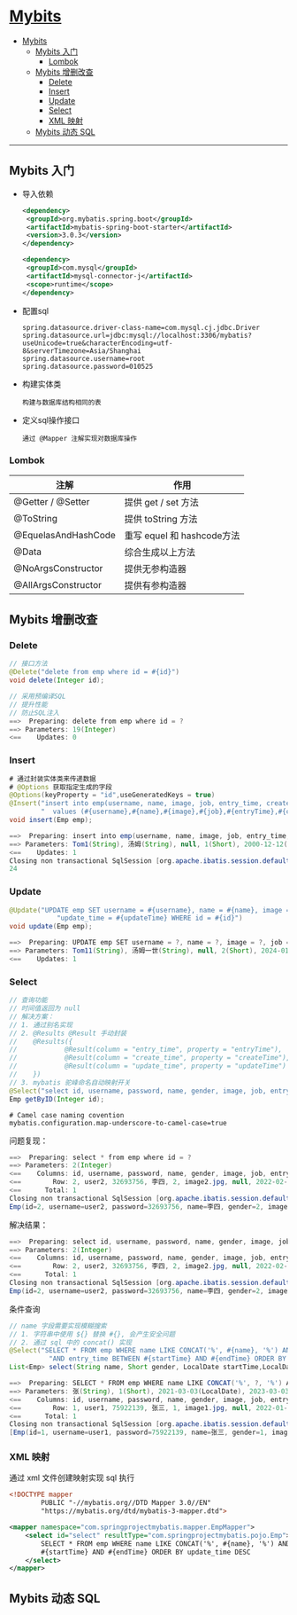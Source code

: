 # [Mybits][Mybits]

- [Mybits](#mybits)
  - [Mybits 入门](#mybits-入门)
    - [Lombok](#lombok)
  - [Mybits 增删改查](#mybits-增删改查)
    - [Delete](#delete)
    - [Insert](#insert)
    - [Update](#update)
    - [Select](#select)
    - [XML 映射](#xml-映射)
  - [Mybits 动态 SQL](#mybits-动态-sql)

---

## Mybits 入门

- 导入依赖

  ```xml
  <dependency>
   <groupId>org.mybatis.spring.boot</groupId>
   <artifactId>mybatis-spring-boot-starter</artifactId>
   <version>3.0.3</version>
  </dependency>

  <dependency>
   <groupId>com.mysql</groupId>
   <artifactId>mysql-connector-j</artifactId>
   <scope>runtime</scope>
  </dependency>
  ```

- 配置sql

  ```properties
  spring.datasource.driver-class-name=com.mysql.cj.jdbc.Driver
  spring.datasource.url=jdbc:mysql://localhost:3306/mybatis?useUnicode=true&characterEncoding=utf-8&serverTimezone=Asia/Shanghai
  spring.datasource.username=root
  spring.datasource.password=010525
  ```

- 构建实体类

  ```text
  构建与数据库结构相同的表
  ```

- 定义sql操作接口

  ```text
  通过 @Mapper 注解实现对数据库操作
  ```

### Lombok

| 注解                | 作用                       |
|---------------------|----------------------------|
| @Getter / @Setter   | 提供 get / set 方法        |
| @ToString           | 提供 toString 方法         |
| @EquelasAndHashCode | 重写 equel 和 hashcode方法 |
| @Data               | 综合生成以上方法           |
| @NoArgsConstructor  | 提供无参构造器             |
| @AllArgsConstructor | 提供有参构造器             |

## Mybits 增删改查

### Delete

```java
// 接口方法
@Delete("delete from emp where id = #{id}")
void delete(Integer id);
```

```java
// 采用预编译SQL
// 提升性能
// 防止SQL注入
==>  Preparing: delete from emp where id = ?
==> Parameters: 19(Integer)
<==    Updates: 0
```

### Insert

```java
# 通过封装实体类来传递数据
# @Options 获取指定生成的字段
@Options(keyProperty = "id",useGeneratedKeys = true)
@Insert("insert into emp(username, name, image, job, entry_time, create_time, update_time)" +
        "  values (#{username},#{name},#{image},#{job},#{entryTime},#{createTime},#{updateTime});")
void insert(Emp emp);
```

```java
==>  Preparing: insert into emp(username, name, image, job, entry_time, create_time, update_time) values (?,?,?,?,?,?,?);
==> Parameters: Tom1(String), 汤姆(String), null, 1(Short), 2000-12-12(LocalDate), 2024-01-29T13:32:30.417900700(LocalDateTime), 2024-01-29T13:32:30.417900700(LocalDateTime)
<==    Updates: 1
Closing non transactional SqlSession [org.apache.ibatis.session.defaults.DefaultSqlSession@66e827a8]
24
```

### Update

```java
@Update("UPDATE emp SET username = #{username}, name = #{name}, image = #{image}, job = #{job}, " +
            "update_time = #{updateTime} WHERE id = #{id}")
void update(Emp emp);
```

```java
==>  Preparing: UPDATE emp SET username = ?, name = ?, image = ?, job = ?, update_time = ? WHERE id = ?
==> Parameters: Tom11(String), 汤姆一世(String), null, 2(Short), 2024-01-29T14:39:59.776108600(LocalDateTime), 18(Integer)
<==    Updates: 1
```

### Select

```java
// 查询功能
// 时间值返回为 null
// 解决方案：
// 1. 通过别名实现
// 2. @Results @Result 手动封装
//    @Results({
//            @Result(column = "entry_time", property = "entryTime"),
//            @Result(column = "create_time", property = "createTime"),
//            @Result(column = "update_time", property = "updateTime")
//    })
// 3. mybatis 驼峰命名自动映射开关
@Select("select id, username, password, name, gender, image, job, entry_time, create_time, update_time" + " from emp where id = #{id}")
Emp getByID(Integer id);
```

```properties
# Camel case naming covention
mybatis.configuration.map-underscore-to-camel-case=true
```

问题复现：

```java
==>  Preparing: select * from emp where id = ?
==> Parameters: 2(Integer)
<==    Columns: id, username, password, name, gender, image, job, entry_time, create_time, update_time
<==        Row: 2, user2, 32693756, 李四, 2, image2.jpg, null, 2022-02-02, 2024-01-28 17:54:03, 2024-01-28 18:09:35
<==      Total: 1
Closing non transactional SqlSession [org.apache.ibatis.session.defaults.DefaultSqlSession@6d293993]
Emp(id=2, username=user2, password=32693756, name=李四, gender=2, image=image2.jpg, job=null, entryTime=null, createTime=null, updateTime=null)
```

解决结果：

```java
==>  Preparing: select id, username, password, name, gender, image, job, entry_time, create_time, update_time from emp where id = ?
==> Parameters: 2(Integer)
<==    Columns: id, username, password, name, gender, image, job, entry_time, create_time, update_time
<==        Row: 2, user2, 32693756, 李四, 2, image2.jpg, null, 2022-02-02, 2024-01-28 17:54:03, 2024-01-28 18:09:35
<==      Total: 1
Closing non transactional SqlSession [org.apache.ibatis.session.defaults.DefaultSqlSession@38a4e2b0]
Emp(id=2, username=user2, password=32693756, name=李四, gender=2, image=image2.jpg, job=null, entryTime=2022-02-02, createTime=2024-01-28T17:54:03, updateTime=2024-01-28T18:09:35)
```

条件查询

```java
// name 字段需要实现模糊搜索
// 1. 字符串中使用 ${} 替换 #{}, 会产生安全问题
// 2. 通过 sql 中的 concat() 实现
@Select("SELECT * FROM emp WHERE name LIKE CONCAT('%', #{name}, '%') AND gender = #{gender} " +
          "AND entry_time BETWEEN #{startTime} AND #{endTime} ORDER BY update_time DESC")
List<Emp> select(String name, Short gender, LocalDate startTime,LocalDate endTime);
```

```java
==>  Preparing: SELECT * FROM emp WHERE name LIKE CONCAT('%', ?, '%') AND gender = ? AND entry_time BETWEEN ? AND ? ORDER BY update_time DESC
==> Parameters: 张(String), 1(Short), 2021-03-03(LocalDate), 2023-03-03(LocalDate)
<==    Columns: id, username, password, name, gender, image, job, entry_time, create_time, update_time
<==        Row: 1, user1, 75922139, 张三, 1, image1.jpg, null, 2022-01-01, 2024-01-28 17:54:03, 2024-01-28 18:09:35
<==      Total: 1
Closing non transactional SqlSession [org.apache.ibatis.session.defaults.DefaultSqlSession@42297bdf]
[Emp(id=1, username=user1, password=75922139, name=张三, gender=1, image=image1.jpg, job=null, entryTime=2022-01-01, createTime=2024-01-28T17:54:03, updateTime=2024-01-28T18:09:35)]
```

### XML 映射

通过 xml 文件创建映射实现 sql 执行

```xml
<!DOCTYPE mapper
        PUBLIC "-//mybatis.org//DTD Mapper 3.0//EN"
        "https://mybatis.org/dtd/mybatis-3-mapper.dtd">

<mapper namespace="com.springprojectmybatis.mapper.EmpMapper">
    <select id="select" resultType="com.springprojectmybatis.pojo.Emp">
        SELECT * FROM emp WHERE name LIKE CONCAT('%', #{name}, '%') AND gender = #{gender} AND entry_time BETWEEN
        #{startTime} AND #{endTime} ORDER BY update_time DESC
    </select>
</mapper>
```

## Mybits 动态 SQL



[Mybits]:https://mybatis.org/mybatis-3/
